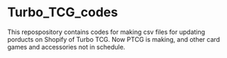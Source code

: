 # Turbo_TCG_codes
This repospository contains codes for making csv files for updating porducts on Shopify of Turbo TCG. 
Now PTCG is making, and other card games and accessories not in schedule.